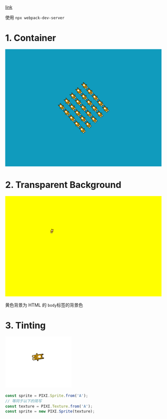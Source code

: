 [link](https://pixijs.io/examples)

使用 `npx webpack-dev-server`

# 1. Container

![container](assets/container.png)

# 2. Transparent Background

![tbackground](assets/tbackground.png)

黄色背景为 HTML 的 `body`标签的背景色

# 3. Tinting

![tinting](assets/tinting.png)

```js
const sprite = PIXI.Sprite.from('A');
// 等同于以下的简写
const texture = PIXI.Texture.from('A');
const sprite = new PIXI.Sprite(texture);
```

